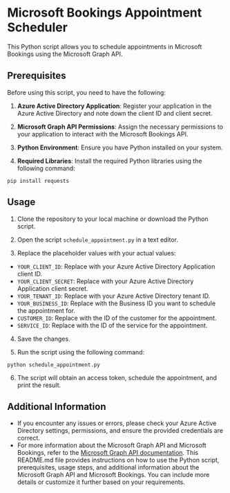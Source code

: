 # Microsoft Bookings Appointment Scheduler

This Python script allows you to schedule appointments in Microsoft Bookings using the Microsoft Graph API.

## Prerequisites

Before using this script, you need to have the following:

1. **Azure Active Directory Application**: Register your application in the Azure Active Directory and note down the client ID and client secret.

2. **Microsoft Graph API Permissions**: Assign the necessary permissions to your application to interact with the Microsoft Bookings API.

3. **Python Environment**: Ensure you have Python installed on your system.

4. **Required Libraries**: Install the required Python libraries using the following command:

```
pip install requests
```

## Usage

1. Clone the repository to your local machine or download the Python script.

2. Open the script `schedule_appointment.py` in a text editor.

3. Replace the placeholder values with your actual values:
- `YOUR_CLIENT_ID`: Replace with your Azure Active Directory Application client ID.
- `YOUR_CLIENT_SECRET`: Replace with your Azure Active Directory Application client secret.
- `YOUR_TENANT_ID`: Replace with your Azure Active Directory tenant ID.
- `YOUR_BUSINESS_ID`: Replace with the Business ID you want to schedule the appointment for.
- `CUSTOMER_ID`: Replace with the ID of the customer for the appointment.
- `SERVICE_ID`: Replace with the ID of the service for the appointment.

4. Save the changes.

5. Run the script using the following command:

```
python schedule_appointment.py
```


6. The script will obtain an access token, schedule the appointment, and print the result.

## Additional Information

- If you encounter any issues or errors, please check your Azure Active Directory settings, permissions, and ensure the provided credentials are correct.
- For more information about the Microsoft Graph API and Microsoft Bookings, refer to the [Microsoft Graph API documentation](https://docs.microsoft.com/en-us/graph/api/overview?view=graph-rest-beta).
This README.md file provides instructions on how to use the Python script, prerequisites, usage steps, and additional information about the Microsoft Graph API and Microsoft Bookings. You can include more details or customize it further based on your requirements.